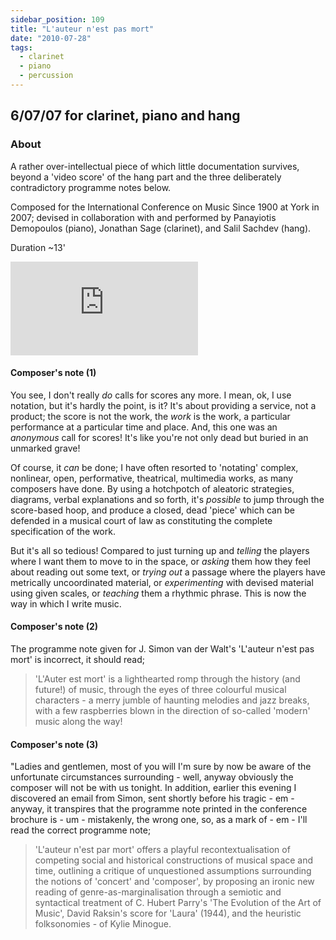 ```yaml
---
sidebar_position: 109
title: "L'auteur n'est pas mort"
date: "2010-07-28"
tags: 
  - clarinet
  - piano
  - percussion
---
```


## 6/07/07 for clarinet, piano and hang

### About

A rather over-intellectual piece of which little documentation survives, beyond a 'video score' of the hang part and the three deliberately contradictory programme notes below.

Composed for the International Conference on Music Since 1900 at York in 2007; devised in collaboration with and performed by Panayiotis Demopoulos (piano), Jonathan Sage (clarinet), and Salil Sachdev (hang).

Duration ~13'

<iframe class="youtube-video" src="https://www.youtube.com/embed/TT3s3E1-9ws?si=GhCVap8EI_NSRpxd" title="YouTube video player" frameBorder="0" allow="accelerometer; autoplay; clipboard-write; encrypted-media; gyroscope; picture-in-picture; web-share" referrerpolicy="strict-origin-when-cross-origin" allowFullScreen></iframe>

#### Composer's note (1)

You see, I don't really _do_ calls for scores any more. I mean, ok, I use notation, but it's hardly the point, is it? It's about providing a service, not a product; the score is not the work, the _work_ is the work, a particular performance at a particular time and place. And, this one was an _anonymous_ call for scores! It's like you're not only dead but buried in an unmarked grave!

Of course, it _can_ be done; I have often resorted to 'notating' complex, nonlinear, open, performative, theatrical, multimedia works, as many composers have done. By using a hotchpotch of aleatoric strategies, diagrams, verbal explanations and so forth, it's _possible_ to jump through the score-based hoop, and produce a closed, dead 'piece' which can be defended in a musical court of law as constituting the complete specification of the work.

But it's all so tedious! Compared to just turning up and _telling_ the players where I want them to move to in the space, or _asking_ them how they feel about reading out some text, or _trying out_ a passage where the players have metrically uncoordinated material, or _experimenting_ with devised material using given scales, or _teaching_ them a rhythmic phrase. This is now the way in which I write music.

#### Composer's note (2)

The programme note given for J. Simon van der Walt's 'L'auteur n'est pas mort' is incorrect, it should read;

> 'L'Auter est mort' is a lighthearted romp through the history (and future!) of music, through the eyes of three colourful musical characters - a merry jumble of haunting melodies and jazz breaks, with a few raspberries blown in the direction of so-called 'modern' music along the way!

#### Composer's note (3)

"Ladies and gentlemen, most of you will I'm sure by now be aware of the unfortunate circumstances surrounding - well, anyway obviously the composer will not be with us tonight. In addition, earlier this evening I discovered an email from Simon, sent shortly before his tragic - em - anyway, it transpires that the programme note printed in the conference brochure is - um - mistakenly, the wrong one, so, as a mark of - em - I'll read the correct programme note;

> 'L'auteur n'est par mort' offers a playful recontextualisation of competing social and historical constructions of musical space and time, outlining a critique of unquestioned assumptions surrounding the notions of 'concert' and 'composer', by proposing an ironic new reading of genre-as-marginalisation through a semiotic and syntactical treatment of C. Hubert Parry's 'The Evolution of the Art of Music', David Raksin's score for 'Laura' (1944), and the heuristic folksonomies - of Kylie Minogue.



